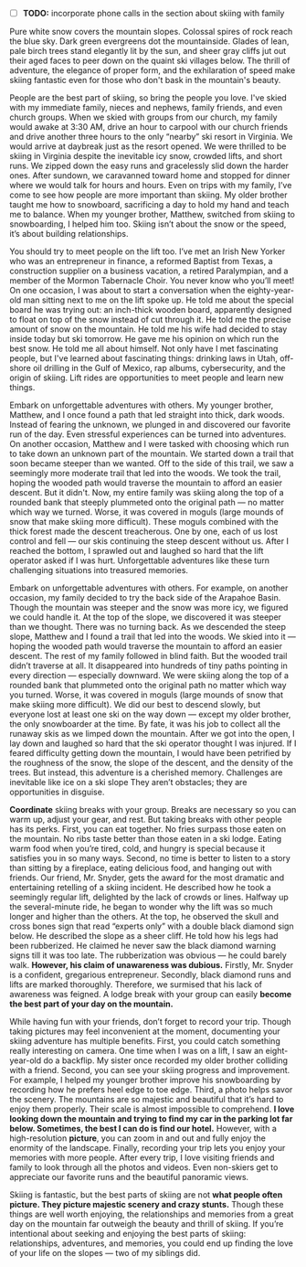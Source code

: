 - [ ] **TODO:** incorporate phone calls in the section about skiing with family

Pure white snow covers the mountain slopes. Colossal spires of rock reach the blue sky. Dark green evergreens dot the mountainside. Glades of lean, pale birch trees stand elegantly lit by the sun, and sheer gray cliffs jut out their aged faces to peer down on the quaint ski villages below. The thrill of adventure, the elegance of proper form, and the exhilaration of speed make skiing fantastic even for those who don't bask in the mountain's beauty.

People are the best part of skiing, so bring the people you love. I've skied with my immediate family, nieces and nephews, family friends, and even church groups. When we skied with groups from our church, my family would awake at 3:30 AM, drive an hour to carpool with our church friends and drive another three hours to the only “nearby” ski resort in Virginia. We would arrive at daybreak just as the resort opened. We were thrilled to be skiing in Virginia despite the inevitable icy snow, crowded lifts, and short runs. We zipped down the easy runs and gracelessly slid down the harder ones. After sundown, we caravanned toward home and stopped for dinner where we would talk for hours and hours. Even on trips with my family, I’ve come to see how people are more important than skiing. My older brother taught me how to snowboard, sacrificing a day to hold my hand and teach me to balance. When my younger brother, Matthew, switched from skiing to snowboarding, I helped him too. Skiing isn’t about the snow or the speed, it’s about building relationships.

You should try to meet people on the lift too. I’ve met an Irish New Yorker who was an entrepreneur in finance, a reformed Baptist from Texas, a construction supplier on a business vacation, a retired Paralympian, and a member of the Mormon Tabernacle Choir. You never know who you’ll meet! On one occasion, I was about to start a conversation when the eighty-year-old man sitting next to me on the lift spoke up. He told me about the special board he was trying out: an inch-thick wooden board, apparently designed to float on top of the snow instead of cut through it. He told me the precise amount of snow on the mountain. He told me his wife had decided to stay inside today but ski tomorrow. He gave me his opinion on which run the best snow. He told me all about himself. Not only have I met fascinating people, but I've learned about fascinating things: drinking laws in Utah, off-shore oil drilling in the Gulf of Mexico, rap albums, cybersecurity, and the origin of skiing. Lift rides are opportunities to meet people and learn new things.

Embark on unforgettable adventures with others. My younger brother, Matthew, and I once found a path that led straight into thick, dark woods. Instead of fearing the unknown, we plunged in and discovered our favorite run of the day. Even stressful experiences can be turned into adventures. On another occasion, Matthew and I were tasked with choosing which run to take down an unknown part of the mountain. We started down a trail that soon became steeper than we wanted. Off to the side of this trail, we saw a seemingly more moderate trail that led into the woods. We took the trail, hoping the wooded path would traverse the mountain to afford an easier descent. But it didn't. Now, my entire family was skiing along the top of a rounded bank that steeply plummeted onto the original path — no matter which way we turned. Worse, it was covered in moguls (large mounds of snow that make skiing more difficult). These moguls combined with the thick forest made the descent treacherous. One by one, each of us lost control and fell — our skis continuing the steep descent without us. After I reached the bottom, I sprawled out and laughed so hard that the lift operator asked if I was hurt. Unforgettable adventures like these turn challenging situations into treasured memories.

Embark on unforgettable adventures with others. For example, on another occasion, my family decided to try the back side of the Arapahoe Basin. Though the mountain was steeper and the snow was more icy, we figured we could handle it. At the top of the slope, we discovered it was steeper than we thought. There was no turning back. As we descended the steep slope, Matthew and I found a trail that led into the woods. We skied into it — hoping the wooded path would traverse the mountain to afford an easier descent. The rest of my family followed in blind faith. But the wooded trail didn’t traverse at all. It disappeared into hundreds of tiny paths pointing in every direction — especially downward. We were skiing along the top of a rounded bank that plummeted onto the original path no matter which way you turned. Worse, it was covered in moguls (large mounds of snow that make skiing more difficult). We did our best to descend slowly, but everyone lost at least one ski on the way down — except my older brother, the only snowboarder at the time. By fate, it was his job to collect all the runaway skis as we limped down the mountain. After we got into the open, I lay down and laughed so hard that the ski operator thought I was injured. If I feared difficulty getting down the mountain, I would have been petrified by the roughness of the snow, the slope of the descent, and the density of the trees. But instead, this adventure is a cherished memory. Challenges are inevitable like ice on a ski slope They aren’t obstacles; they are opportunities in disguise. 

**Coordinate** skiing breaks with your group. Breaks are necessary so you can warm up, adjust your gear, and rest. But taking breaks with other people has its perks. First, you can eat together. No fries surpass those eaten on the mountain. No ribs taste better than those eaten in a ski lodge. Eating warm food when you’re tired, cold, and hungry is special because it satisfies you in so many ways. Second, no time is better to listen to a story than sitting by a fireplace, eating delicious food, and hanging out with friends. Our friend, Mr. Snyder, gets the award for the most dramatic and entertaining retelling of a skiing incident. He described how he took a seemingly regular lift, delighted by the lack of crowds or lines. Halfway up the several-minute ride, he began to wonder why the lift was so much longer and higher than the others. At the top, he observed the skull and cross bones sign that read “experts only” with a double black diamond sign below. He described the slope as a sheer cliff. He told how his legs had been rubberized. He claimed he never saw the black diamond warning signs till it was too late. The rubberization was obvious — he could barely walk. **However, his claim of unawareness was dubious.** Firstly, Mr. Snyder is a confident, gregarious entrepreneur. Secondly, black diamond runs and lifts are marked thoroughly. Therefore, we surmised that his lack of awareness was feigned. A lodge break with your group can easily **become the best part of your day on the mountain.**

While having fun with your friends, don’t forget to record your trip. Though taking pictures may feel inconvenient at the moment, documenting your skiing adventure has multiple benefits. First, you could catch something really interesting on camera. One time when I was on a lift, I saw an eight-year-old do a backflip. My sister once recorded my older brother colliding with a friend. Second, you can see your skiing progress and improvement. For example, I helped my younger brother improve his snowboarding by recording how he prefers heel edge to toe edge. Third, a photo helps savor the scenery. The mountains are so majestic and beautiful that it’s hard to enjoy them properly. Their scale is almost impossible to comprehend. **I love looking down the mountain and trying to find my car in the parking lot far below. Sometimes, the best I can do is find our hotel.** However, with a high-resolution **picture**, you can zoom in and out and fully enjoy the enormity of the landscape. Finally, recording your trip lets you enjoy your memories with more people. After every trip, I love visiting friends and family to look through all the photos and videos. Even non-skiers get to appreciate our favorite runs and the beautiful panoramic views.

Skiing is fantastic, but the best parts of skiing are not **what people often picture. They picture majestic scenery and crazy stunts.** Though these things are well worth enjoying, the relationships and memories from a great day on the mountain far outweigh the beauty and thrill of skiing. If you’re intentional about seeking and enjoying the best parts of skiing: relationships, adventures, and memories, you could end up finding the love of your life on the slopes — two of my siblings did.